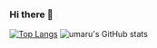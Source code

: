 ### Hi there 👋

<!--
**umaru-233/umaru-233** is a ✨ _special_ ✨ repository because its `README.md` (this file) appears on your GitHub profile.

Here are some ideas to get you started:

- 🔭 I’m currently working on ...
- 🌱 I’m currently learning ...
- 👯 I’m looking to collaborate on ...
- 🤔 I’m looking for help with ...
- 💬 Ask me about ...
- 📫 How to reach me: ...
- 😄 Pronouns: ...
- ⚡ Fun fact: ...
-->
[![Top Langs](https://github-readme-stats.vercel.app/api/top-langs/?username=umaru-233&layout=compact&theme=radical&show_icons=true&count_private=true)](https://github.com/anuraghazra/github-readme-stats)
![umaru's GitHub stats](https://github-readme-stats.vercel.app/api?username=umaru-233&theme=radical&show_icons=true&count_private=true)
